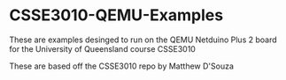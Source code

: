 CSSE3010-QEMU-Examples
======================

These are examples desinged to run on the QEMU Netduino Plus 2 board for the University of Queensland course CSSE3010

These are based off the CSSE3010 repo by Matthew D'Souza
